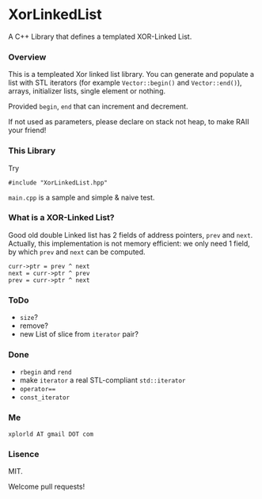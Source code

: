 # XorLinkedList
A C++ Library that defines a templated XOR-Linked List.

### Overview

This is a templeated Xor linked list library. You can generate and populate a list with STL iterators (for example `Vector::begin()` and `Vector::end()`), arrays, initializer lists, single element or nothing.

Provided `begin`, `end` that can increment and decrement.

If not used as parameters, please declare on stack not heap, to make RAII your friend!

### This Library

Try

	#include "XorLinkedList.hpp"

`main.cpp` is a sample and simple & naive test.

### What is a XOR-Linked List?

Good old double Linked list has 2 fields of address pointers, `prev` and `next`. Actually, this implementation is not memory efficient: we only need 1 field, by which  `prev` and `next` can be computed.

	curr->ptr = prev ^ next
	next = curr->ptr ^ prev 
	prev = curr->ptr ^ next 


### ToDo

- `size`?
- remove?
- new List of slice from `iterator` pair?

### Done
- `rbegin` and `rend`
- make `iterator` a real STL-compliant `std::iterator`
- `operator==`
- `const_iterator` 

### Me

`xplorld AT gmail DOT com`

### Lisence
MIT.

Welcome pull requests!